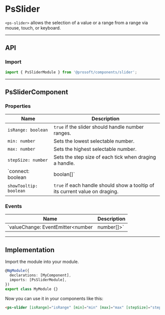 <link href="style.css" rel="stylesheet"></link>

# PsSlider <a name="PsSlider"></a>

`<ps-slider>` allows the selection of a value or a range from a range via mouse, touch, or keyboard.

---

## API <a name="PsSliderApi"></a>

### Import <a name="PsSliderImport"></a>

```ts | js
import { PsSliderModule } from '@prosoft/components/slider';
```

---

## PsSliderComponent <a name="PsSliderComponent"></a>

### Properties <a name="PsSliderComponentProperties"></a>

| Name                          | Description                                                                                                               |
| ----------------------------- | ------------------------------------------------------------------------------------------------------------------------- |
| `isRange: boolean`            | `true` if the slider should handle number ranges.                                                                        |
| `min: number`                 | Sets the lowest selectable number.                                                                                        |
| `max: number`                 | Sets the highest selectable number.                                                                                       |
| `stepSize: number`            | Sets the step size of each tick when draging a handle.                                                                    |
| `connect: boolean | boolan[]` | `true` if the handle should be connected via border. For multiple handles provide individual connected states via array. |
| `showTooltip: boolean`        | `true` if each handle should show a tooltip of its current value on draging.                                             |

### Events <a name="PsSliderComponentEvents"></a>

| Name                                           | Description                   |
| ---------------------------------------------- | ----------------------------- |
| `valueChange: EventEmitter<number | number[]>` | Emitted if the value changed. |

---

## Implementation <a name="PsSliderImplementation"></a>

Import the module into your module.

```ts | js
@NgModule({
  declarations: [MyComponent],
  imports: [PsSliderModule],
})
export class MyModule {}
```

Now you can use it in your components like this:

```html
<ps-slider [isRange]="isRange" [min]="min" [max]="max" [stepSize]="stepSize" [connect]="connect" [showTooltip]="showTooltip"></ps-slider>
```
